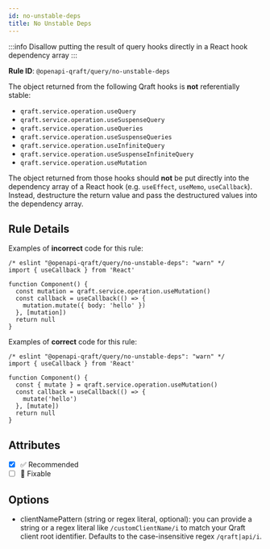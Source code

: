 ```yaml
---
id: no-unstable-deps
title: No Unstable Deps
---
```


:::info
Disallow putting the result of query hooks directly in a React hook dependency array
:::

**Rule ID**: `@openapi-qraft/query/no-unstable-deps`

The object returned from the following Qraft hooks is **not** referentially stable:

- `qraft.service.operation.useQuery`
- `qraft.service.operation.useSuspenseQuery`
- `qraft.service.operation.useQueries`
- `qraft.service.operation.useSuspenseQueries`
- `qraft.service.operation.useInfiniteQuery`
- `qraft.service.operation.useSuspenseInfiniteQuery`
- `qraft.service.operation.useMutation`

The object returned from those hooks should **not** be put directly into the dependency array of a React hook (e.g. `useEffect`, `useMemo`, `useCallback`).
Instead, destructure the return value and pass the destructured values into the dependency array.

## Rule Details

Examples of **incorrect** code for this rule:

```tsx
/* eslint "@openapi-qraft/query/no-unstable-deps": "warn" */
import { useCallback } from 'React'

function Component() {
  const mutation = qraft.service.operation.useMutation()
  const callback = useCallback(() => {
    mutation.mutate({ body: 'hello' })
  }, [mutation])
  return null
}
```

Examples of **correct** code for this rule:

```tsx
/* eslint "@openapi-qraft/query/no-unstable-deps": "warn" */
import { useCallback } from 'React'

function Component() {
  const { mutate } = qraft.service.operation.useMutation()
  const callback = useCallback(() => {
    mutate('hello')
  }, [mutate])
  return null
}
```

## Attributes

- [x] ✅ Recommended
- [ ] 🔧 Fixable

## Options

- clientNamePattern (string or regex literal, optional): you can provide a string or a regex literal like `/customClientName/i` to match your Qraft client root
  identifier. Defaults to the case-insensitive regex `/qraft|api/i`.
